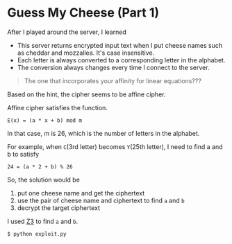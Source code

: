 # Guess My Cheese (Part 1)

After I played around the server, I learned
- This server returns encrypted input text when I put cheese names such as cheddar and mozzallea. It's case insensitive.
- Each letter is always converted to a corresponding letter in the alphabet.
- The conversion always changes every time I connect to the server.

> The one that incorporates your affinity for linear equations???

Based on the hint, the cipher seems to be affine cipher.

Affine cipher satisfies the function.
```
E(x) = (a * x + b) mod m
```
In that case, m is 26, which is the number of letters in the alphabet.

For example, when `C`(3rd letter) becomes `Y`(25th letter), I need to find a and b to satisfy
```
24 = (a * 2 + b) % 26
```

So, the solution would be
1. put one cheese name and get the ciphertext
2. use the pair of cheese name and ciphertext to find `a` and `b`
3. decrypt the target ciphertext

I used [Z3](https://github.com/Z3Prover/z3) to find `a` and `b`.

```
$ python exploit.py
```
